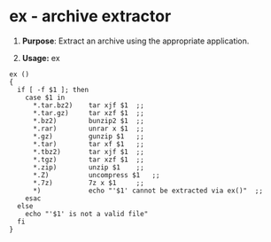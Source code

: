 # ex - archive extractor

1. **Purpose**: Extract an archive using the appropriate application.

2. **Usage:** ex <file>

```
ex ()
{
  if [ -f $1 ]; then
    case $1 in
      *.tar.bz2)    tar xjf $1  ;;
      *.tar.gz)     tar xzf $1  ;;
      *.bz2)        bunzip2 $1  ;;
      *.rar)        unrar x $1  ;;
      *.gz)         gunzip $1   ;;
      *.tar)        tar xf $1   ;;
      *.tbz2)       tar xjf $1  ;;
      *.tgz)        tar xzf $1  ;;
      *.zip)        unzip $1    ;;
      *.Z)          uncompress $1   ;;
      *.7z)         7z x $1     ;;
      *)            echo "'$1' cannot be extracted via ex()"  ;;
    esac
  else
    echo "'$1' is not a valid file"
  fi
}
```
